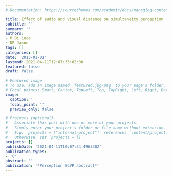 ```yaml
---
# Documentation: https://sourcethemes.com/academic/docs/managing-content/

title: Effect of audio and visual distance on simultaneity perception
subtitle: ''
summary: ''
authors:
- M Di Luca
- DR Jason
tags: []
categories: []
date: '2013-01-01'
lastmod: 2021-04-11T12:07:35+02:00
featured: false
draft: false

# Featured image
# To use, add an image named `featured.jpg/png` to your page's folder.
# Focal points: Smart, Center, TopLeft, Top, TopRight, Left, Right, BottomLeft, Bottom, BottomRight.
image:
  caption: ''
  focal_point: ''
  preview_only: false

# Projects (optional).
#   Associate this post with one or more of your projects.
#   Simply enter your project's folder or file name without extension.
#   E.g. `projects = ["internal-project"]` references `content/project/deep-learning/index.md`.
#   Otherwise, set `projects = []`.
projects: []
publishDate: '2021-04-11T10:07:34.496330Z'
publication_types:
- '0'
abstract: ''
publication: '*Perception ECVP abstract*'
---
```

